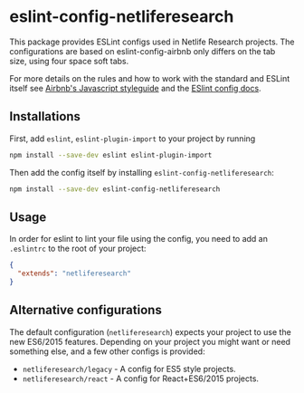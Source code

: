 # eslint-config-netliferesearch
This package provides ESLint configs used in Netlife Research projects. The configurations are based on eslint-config-airbnb only differs on the tab size, using four space soft tabs.

For more details on the rules and how to work with the standard and ESLint itself see [Airbnb's Javascript styleguide](https://github.com/airbnb/javascript) and
the [ESlint config docs](http://eslint.org/docs/user-guide/configuring#extending-configuration-files).

## Installations
First, add `eslint`, `eslint-plugin-import` to your project by running

```sh
npm install --save-dev eslint eslint-plugin-import
```

Then add the config itself by installing `eslint-config-netliferesearch`:

```sh
npm install --save-dev eslint-config-netliferesearch
```

## Usage
In order for eslint to lint your file using the config, you need to add an `.eslintrc` to the root of your project:

```json
{
  "extends": "netliferesearch"
}
```

## Alternative configurations
The default configuration (`netliferesearch`) expects your project to use the new ES6/2015 features. Depending on your project you might want or need something else, and a few other configs is provided:

* `netliferesearch/legacy` - A config for ES5 style projects.
* `netliferesearch/react` - A config for React+ES6/2015 projects.
